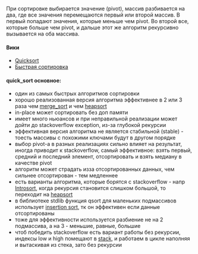 При сортировке выбирается значение (pivot), массив разбивается на два, где все значения перемещаются первый или второй массив. В первый попадают значения, которые меньше чем pivot. Во второй все, которые больше чем pivot, и дальше этот же алгоритм рекурсивно вызывается на оба массива.

#### Вики
- [Quicksort](https://en.wikipedia.org/wiki/Insertion_sort)
- [Быстрая сортировка](https://ru.wikipedia.org/wiki/%D0%91%D1%8B%D1%81%D1%82%D1%80%D0%B0%D1%8F_%D1%81%D0%BE%D1%80%D1%82%D0%B8%D1%80%D0%BE%D0%B2%D0%BA%D0%B0)

#### quick_sort основное:
- один из самых быстрых алгоритмов сортировки
- хорошо реализованная версия алгоритма эффективнее в 2 или 3 раза чем [merge_sort](sort/merge_sort.md) и чем [heapsort](sort/heapsort.md)
- in-place может сортировать без доп памяти
- имеет много ньюансов и при неправильной реализации может дойти до stackoverflow exception, из-за глубокой рекурсии
- эффективная версия алгоритма не является стабильной (stable) - тоесть массивы с похожими ключами будут в другом порядке
- выбор pivot-а в разных реализациях сильно влияет на результат, иногда приводит к stackoverflow, самый эффективное: взять первый, средний и последний элемент, отсортировать и взять медиану в качестве pivot
- алгоритм может страдать изза отсортированных данных, чем сильнее отсортирован - тем медленнее
- есть варианты алгоритма, которые борятся с stackoverflow - напр [Introsort](https://ru.wikipedia.org/wiki/Introsort), когда рекурсия становится слишком большой, то переходит на [heapsort](sort/heapsort.md)
- в библиотеке stdlib функция qsort для маленьких подмассивов использует [insertion sort](sort/insertion_sort.md), тк он эффективен если данные отсортированы 
- тоже для эффективности используется разбиение не на 2 подмассива, а на 3 - меньшие, равные, большие
- чтоб победить stackoverflow есть вариант работы без рекурсии, индексы low и high помещают в [stack](structs/stack.md), и работаем в цикле наполняя и вытаскивая из стека, зато без рекурсии
